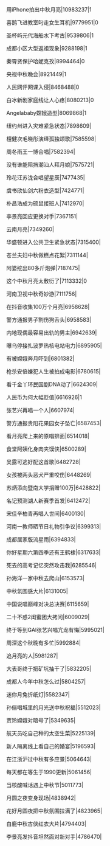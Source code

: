 用iPhone拍出中秋月亮|10983237|1

喜鹊飞进教室叼走女生耳机|9779951|0

圣杯屿元代海船水下考古|9539806|1

成都小区大型返祖现象|9288198|1

秦霄贤保护哈妮克孜|8994464|0

央视中秋晚会|8921449|1

人民网评网课入侵|8468488|0

白冰新剧家庭线让人心疼|8080213|0

Angelababy嫦娥造型|8069868|1

纽约州进入灾难紧急状态|7898609|

檀健次毛晓彤演绎孤独颂歌|7585598|

周冬雨王一博合唱|7582394|

没有谁能阻挡潮汕人拜月娘|7575721|

玲花汪苏泷合唱望星辰|7477435|

虞书欣仙剑六粉衣造型|7424771|

朴昌浩成为硕鼠接班人|7412970|

李景亮回应更换对手|7367151|

云南月亮|7349260|

华盛顿进入公共卫生紧急状态|7315400|

苍兰夫妇中秋做糕点花絮|7311144|

阿婆挖出80多斤炮弹|7187475|

这个中秋月亮太敷衍了|7113332|0

河南卫视中秋奇妙游|7111756|

在抖音收集100万个月亮|6958628|

警方通报男子割伤狗舌头|6958583|

内地现偶最容易出轨的男主|6942639|

曝乌停接扎波罗热核电站电力|6895905|

有被嫦娥奔月吓到|6801382|

枪杀安倍嫌犯人生被拍成电影|6780615|

看千金丫环民国剧DNA动了|6624309|

人民币为何大幅贬值|6616926|1

张艺兴再唱一个人|6607974|

警方通报贵阳花果园女子坠亡|6587453|

看月亮爬上来的原唱排面|6514018|

食堂阿姨化身肉夹馍侠|6500289|

吴露可逃好配这首歌|6482728|

女孩被两头恶犬严重咬伤|6448269|

苏炳添向暨南大学捐赠100万|6428822|

名记预测湖人新赛季首发|6412472|

宋佳辛柏青再唱人世间|6400130|

河南一教师晒节日礼物引争议|6399313|

成都居家版流星雨|6394833|

你好星期六第四季还有王鹤棣|6317633|

死去的高考记忆突然攻击我|6285546|

孙海洋一家中秋去爬山|6153573|

中秋氛围感大片|6131005|

中国说唱巅峰对决总决赛|6115659|

二十不惑2闺蜜团大拷问|6009029|

终于等到GAI张艺兴唱亢龙有悔|5995021|

周深这个秋晚有多忙|5992884|

追月亮的人|5981287|

大表哥终于把矿坑抽干了|5832205|

成都人今年中秋怎么过|5804257|

迷你月兔折纸灯|5582347|

孙俪唱城里的月光送中秋祝福|5512023|

贾玲嫦娥对暗号了|5349635|

航天员吃自己种的太空生菜|5225139|

新人隔离线上看自己的婚宴|5196593|

在江浙沪过中秋有多应景|5064643|

每天都在等生于1990更新|5061456|

当核酸喊话遇上中秋节|5011773|

月圆之夜变身现场|4838942|

花好月圆夜把中秋氛围拉满了|4823965|

白鹿中秋古侠红衣大片|4794403|

李景亮发抖音坦然面对新对手|4786470|

